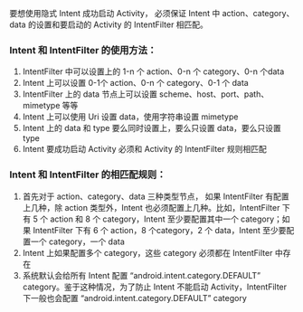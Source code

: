 要想使用隐式 Intent 成功启动 Activity， 必须保证 Intent 中 action、category、data 的设置和要启动的 Activity 的 IntentFilter 相匹配。

### Intent 和 IntentFilter 的使用方法：

1. IntentFilter 中可以设置上的 1-n 个 action、0-n 个 category、0-n 个data
2. Intent 上可以设置 0-1个 action、0-n 个 category、0-1 个 data
3. IntentFilter 上的 data 节点上可以设置 scheme、host、port、path、mimetype 等等
4. Intent 上可以使用 Uri 设置 data，使用字符串设置 mimetype
5. Intent 上的 data 和 type 要么同时设置上，要么只设置 data，要么只设置 type
6. Intent 要成功启动 Activity 必须和 Activity 的 IntentFilter 规则相匹配

### Intent 和 IntentFilter 的相匹配规则：
1. 首先对于 action、category、data 三种类型节点， 如果 IntentFilter 有配置上几种，除 action 类型外，Intent 也必须配置上几种。比如，IntentFilter 下有 5 个 action 和 8 个 category，Intent 至少要配置其中一个 category；如果 IntentFilter 下有 6 个 action，8 个category，2 个 data，Intent 至少要配置一个 category，一个 data
2. Intent 上如果配置多个 category，这些 category 必须都在 IntentFilter 中存在
3. 系统默认会给所有 Intent 配置 “android.intent.category.DEFAULT” category。鉴于这种情况，为了防止 Intent 不能启动 Activity，IntentFilter 下一般也会配置 “android.intent.category.DEFAULT” category